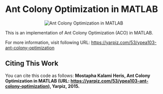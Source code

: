 # Ant Colony Optimization in MATLAB

<p align = "center">
    <img src = "https://yarpiz.com/wp-content/uploads/2015/09/ypea103-ant-colony-optimization.jpg" alt = "Ant Colony Optimization in MATLAB">
</p>

This is an implementation of Ant Colony Optimization (ACO) in MATLAB.

For more information, visit following URL:
https://yarpiz.com/53/ypea103-ant-colony-optimization

## Citing This Work
You can cite this code as follows:
**Mostapha Kalami Heris, Ant Colony Optimization in MATLAB (URL: https://yarpiz.com/53/ypea103-ant-colony-optimization), Yarpiz, 2015.**
